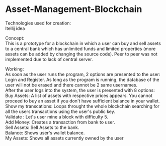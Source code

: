 # Asset-Management-Blockchain

Technologies used for creation:<br /> Itellij idea

Concept:<br /> This is a prototype for a blockchain in which a user can buy and sell assets to a central bank which has unlimited funds and limited properties (more assets can be added by changing the source code). Peer to peer was not implemented due to lack of central server.

Working:<br />
As soon as the user runs the program, 2 options are presented to the user: Login and Register. As long as the program is running, the database of the user will not be erased and there cannot be 2 same usernames. <br />
After the user logs into the system, the user is presented with 8 options:<br />
Buy Assets: A list of assets with respective prices appears. You cannot proceed to buy an asset if you don't have sufficient balance in your wallet.<br />
Show my transcations: Loops throught the whole blockchain searching for all the users transactions using the user's public key.<br />
Validate : Let's user mine a block with difficulty 5.<br />
Add Money: Creates a transaction from bank to user.<br />
Sell Assets: Sell Assets to the bank.<br />
Balance: Shows user's wallet balance.<br />
My Assets: Shows all assets currently owned by the user

